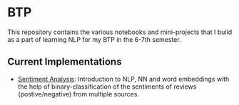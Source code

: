 # BTP

This repository contains the various notebooks and mini-projects that I build as a part of learning NLP for my BTP in the 6-7th semester.

## Current Implementations

- [Sentiment Analysis](./SentimentAnalysis.ipynb): Introduction to NLP, NN and word embeddings with the help of binary-classification of the sentiments of reviews (postive/negative) from multiple sources.

